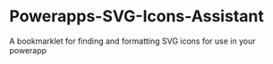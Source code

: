 # Powerapps-SVG-Icons-Assistant
A bookmarklet for finding and formatting SVG icons for use in your powerapp
